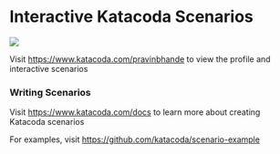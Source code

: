 # Interactive Katacoda Scenarios

[![](http://shields.katacoda.com/katacoda/pravinbhande/count.svg)](https://www.katacoda.com/pravinbhande "Get your profile on Katacoda.com")

Visit https://www.katacoda.com/pravinbhande to view the profile and interactive scenarios

### Writing Scenarios
Visit https://www.katacoda.com/docs to learn more about creating Katacoda scenarios

For examples, visit https://github.com/katacoda/scenario-example

